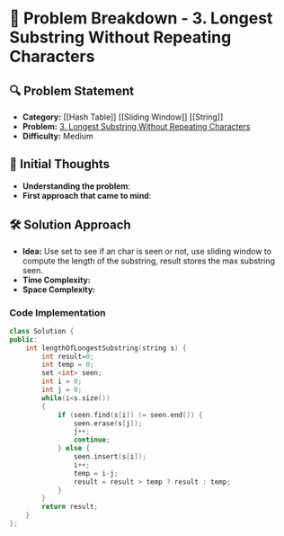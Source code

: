 # 📌 Problem Breakdown - 3. Longest Substring Without Repeating Characters

## 🔍 Problem Statement
- **Category:**  [[Hash Table]] [[Sliding Window]] [[String]]
- **Problem:** [3. Longest Substring Without Repeating Characters](https://leetcode.com/problems/longest-substring-without-repeating-characters/)
- **Difficulty:**  Medium 

## 🧠 Initial Thoughts
- **Understanding the problem**:  
- **First approach that came to mind**:  

## 🛠 Solution Approach
- **Idea:**  Use set to see if an char is seen or not, use sliding window to compute the length of the substring, result stores the max substring seen.
- **Time Complexity:**  
- **Space Complexity:**  

### **Code Implementation**
```c++
class Solution {
public:
    int lengthOfLongestSubstring(string s) {
        int result=0;
        int temp = 0;
        set <int> seen;
        int i = 0;
        int j = 0;
        while(i<s.size())
        {
            if (seen.find(s[i]) != seen.end()) {
                seen.erase(s[j]);
                j++;
                continue;
            } else {
                seen.insert(s[i]);
                i++;
                temp = i-j;
                result = result > temp ? result : temp;
            }
        }
        return result;
    }
};
```

